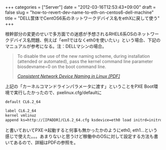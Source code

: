 +++
categories = ["Server"]
date = "2012-03-16T12:53:43+09:00"
draft = false
slug = "how-to-revert-dev-name-to-eth-on-centos6-dell-machine"
title = "DELL筐体でCentOS6系のネットワークデバイス名をethXに戻して使う"
+++

根幹部分の変更のせいで多方面での迷惑が予想されるRHEL6系OSのネットワークデバイス名問題、例えば「em1ではなくeth0を使いたい」という場合、下記のマニュアルが参考になる。注：DELLマシンの場合。

<blockquote class="blockquote">
  <p class="m-b-0">
	To disable the use of the new naming scheme, during installation (attended or automated), pass the kernel command line parameter biosdevname=0 on the boot command line.
  </p>
  <footer class="blockquote-footer"><cite title=""><a href="http://linux.dell.com/files/whitepapers/consistent_network_device_naming_in_linux.pdf">Consistent Network Device Naming in Linux [PDF]</a></cite></footer>
</blockquote>

上記の「カーネルコマンドラインパラメータに渡す」ということをPXE Boot環境で実行したかったので、pxelinux.cfg/defaultに

```apache
default CL6.2_64

label CL6.2_64
kernel vmlinuz
append ks=http://[IPADDR]/CL6.2_64.cfg ksdevice=eth0 load initrd=initrd.img devfs=nomount biosdevname=0
```

と書いておいてPXE→起動すると何事も無かったかのようにeth0, eth1...という感じで使えた。。。あまりないと思うけど稼働中のOSに対して設定する方法も書いてあるので、詳細はPDFの参照を。

